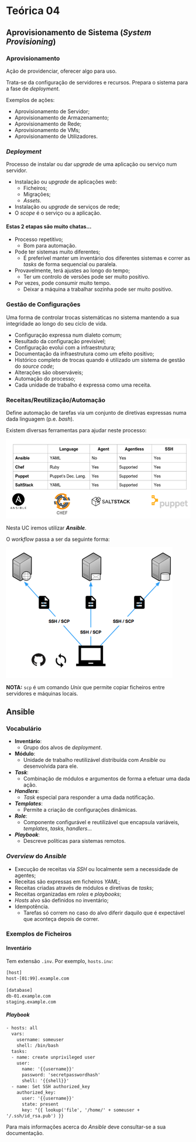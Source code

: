 # Teórica 04

## Aprovisionamento de Sistema (*System Provisioning*)

### Aprovisionamento

Ação de providenciar, oferecer algo para uso.

Trata-se da configuração de servidores e recursos. Prepara o sistema para a fase de *deployment*.

Exemplos de ações:

- Aprovisionamento de Servidor;
- Aprovisionamento de Armazenamento;
- Aprovisionamento de Rede;
- Aprovisionamento de VMs;
- Aprovisionamento de Utilizadores.

### *Deployment*

Processo de instalar ou dar *upgrade* de uma aplicação ou serviço num servidor.

- Instalação ou *upgrade* de aplicações *web*:
  - Ficheiros;
  - Migrações;
  - *Assets*.
- Instalação ou *upgrade* de serviços de rede;
- O *scope* é o serviço ou a aplicação.

#### Estas 2 etapas são muito chatas...

- Processo repetitivo;
  - Bom para automação.
- Pode ter sistemas muito diferentes;
  - É preferível manter um inventário dos diferentes sistemas e correr as *tasks* de forma sequencial ou paralela.
- Provavelmente, terá ajustes ao longo do tempo;
  - Ter um controlo de versões pode ser muito positivo.
- Por vezes, pode consumir muito tempo.
  - Deixar a máquina a trabalhar sozinha pode ser muito positivo.

### Gestão de Configurações

Uma forma de controlar trocas sistemáticas no sistema mantendo a sua integridade ao longo do seu ciclo de vida.

- Configuração expressa num dialeto comum;
- Resultado da configuração previsível;
- Configuração evolui com a infraestrutura;
- Documentação da infraestrutura como um efeito positivo;
- Histórico completo de trocas quando é utilizado um sistema de gestão do *source code*;
- Alterações são observáveis;
- Automação do processo;
- Cada unidade de trabalho é expressa como uma receita.

### Receitas/Reutilização/Automação

Define automação de tarefas via um conjunto de diretivas expressas numa dada linguagem (p.e. *bash*).

Existem diversas ferramentas para ajudar neste processo:

![image Ferramentas](images/tools_recipes.png)

Nesta UC iremos utilizar ***Ansible***.

O *workflow* passa a ser da seguinte forma:

![image Workflow](images/prov_deploy_workflow.png)

**NOTA:**
`scp` é um comando *Unix* que permite copiar ficheiros entre servidores e máquinas locais.

## Ansible

### Vocabulário

- **Inventário**:
  - Grupo dos alvos de *deployment*.
- **Módulo**:
  - Unidade de trabalho reutilizável distribuída com *Ansible* ou desenvolvida para ele.
- ***Task***:
  - Combinação de módulos e argumentos de forma a efetuar uma dada ação.
- ***Handlers***:
  - *Task* especial para responder a uma dada notificação.
- ***Templates***:
  - Permite a criação de configurações dinâmicas.
- ***Role***:
  - Componente configurável e reutilizável que encapsula variáveis, *templates*, *tasks*, *handlers*...
- ***Playbook***:
  - Descreve políticas para sistemas remotos.

### *Overview* do *Ansible*

- Execução de receitas via *SSH* ou localmente sem a necessidade de agentes;
- Receitas são expressas em ficheiros *YAML*;
- Receitas criadas através de módulos e diretivas de *tasks*;
- Receitas organizadas em *roles* e *playbooks*;
- *Hosts* alvo são definidos no inventário;
- Idempotência.
  - Tarefas só correm no caso do alvo diferir daquilo que é expectável que aconteça depois de correr.

### Exemplos de Ficheiros

#### Inventário

Tem extensão `.inv`. Por exemplo, `hosts.inv`:

```
[host]
host-[01:99].example.com

[database]
db-01.example.com
staging.example.com
```
#### *Playbook*

```
- hosts: all
  vars:
    username: someuser
    shell: /bin/bash
  tasks:
  - name: create unprivileged user
    user:
      name: '{{username}}'
      password: 'secretpasswordhash'
      shell: '{{shell}}'
  - name: Set SSH authorized_key
    authorized_key:
      user: '{{username}}'
      state: present
      key: "{{ lookup('file', '/home/' + someuser + '/.ssh/id_rsa.pub') }}

```

Para mais informações acerca do *Ansible* deve consultar-se a sua documentação.